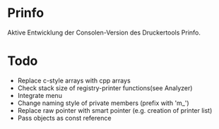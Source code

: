 # Prinfo
Aktive Entwicklung der Consolen-Version des Druckertools Prinfo.

# Todo
* Replace c-style arrays with cpp arrays
* Check stack size of registry-printer functions(see Analyzer)
* Integrate menu
* Change naming style of private members (prefix with 'm_')
* Replace raw pointer with smart pointer (e.g. creation of printer list)
* Pass objects as const reference
